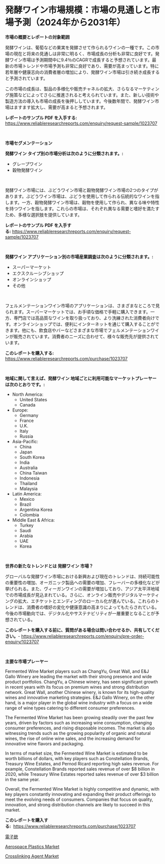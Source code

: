 <p><h1>発酵ワイン市場規模：市場の見通しと市場予測（2024年から2031年）</h1></p><p><strong>市場の概要とレポートの対象範囲</strong></p>
<p><p>発酵ワインは、葡萄などの果実を発酵させて作られるワインの一種です。この市場の現在と将来の見通しは非常に明るく、市場成長の分析も非常に良好です。発酵ワイン市場は予測期間中に9.4％のCAGRで成長すると予想されています。最新の市場トレンドや市場予測も非常に良好であり、需要が高まっています。特に若年層や健康志向の消費者層の増加により、発酵ワイン市場は引き続き成長すると予測されています。</p><p>この市場の成長は、製品の多様化や販売チャネルの拡大、さらなるマーケティング施策などによってさらに推進されると考えられています。また、新しい技術や製造方法の導入も市場の成長を後押ししています。今後数年間で、発酵ワイン市場はますます拡大し、需要が高まると予想されます。</p></p>
<p><strong>レポートのサンプル PDF を入手する:</strong> <a href="https://www.reliableresearchreports.com/enquiry/request-sample/1023707">https://www.reliableresearchreports.com/enquiry/request-sample/1023707</a></p>
<p>&nbsp;</p>
<p><strong>市場セグメンテーション</strong></p>
<p><strong>発酵ワイン タイプ別の市場分析は次のように分類されます。:</strong></p>
<p><ul><li>グレープワイン</li><li>穀物発酵ワイン</li></ul></p>
<p>&nbsp;</p>
<p><p>発酵ワイン市場には、ぶどうワイン市場と穀物発酵ワイン市場の2つのタイプがあります。ぶどうワイン市場は、ぶどうを使用して作られる伝統的なワインを指します。一方、穀物発酵ワイン市場は、穀物を使用して作られ、異なる味や特性を持つワインを指します。これらの市場は、それぞれ異なる需要と嗜好を満たすため、多様な選択肢を提供しています。</p></p>
<p><strong>レポートのサンプル PDF を入手する:</strong>&nbsp;<a href="https://www.reliableresearchreports.com/enquiry/request-sample/1023707">https://www.reliableresearchreports.com/enquiry/request-sample/1023707</a></p>
<p>&nbsp;</p>
<p><strong> 発酵ワイン アプリケーション別の市場産業調査は次のように分類されます。:</strong></p>
<p><ul><li>スーパーマーケット</li><li>エクスクルーシブショップ</li><li>オンラインショップ</li><li>その他</li></ul></p>
<p>&nbsp;</p>
<p><p>フェルメンテーションワイン市場のアプリケーションは、さまざまなところで見られます。スーパーマーケットでは、お手頃な価格で手軽に購入できます。一方、専門店では高品質なワインを取り扱っており、より洗練された消費者向けです。オンラインショップでは、便利にインターネットを通じて購入することができます。他にも、飲食店やバーなどさまざまな市場でフェルメンテーションワインが販売されています。消費者のニーズに合わせて、様々な販売先が提供されています。</p></p>
<p><strong>このレポートを購入する:</strong>&nbsp; <a href="https://www.reliableresearchreports.com/purchase/1023707">https://www.reliableresearchreports.com/purchase/1023707</a></p>
<p>&nbsp;</p>
<p><strong>地域に関して言えば、発酵ワイン 地域ごとに利用可能なマーケットプレーヤーは次のとおりです。:</strong></p>
<p><ul>
    <li>
        North America:
        <ul>
            <li>United States</li>
            <li>Canada</li>
        </ul>
    </li>
    <li>
        Europe:
        <ul>
            <li>Germany</li>
            <li>France</li>
            <li>U.K.</li>
            <li>Italy</li>
            <li>Russia</li>
        </ul>
    </li>
    <li>
        Asia-Pacific:
        <ul>
            <li>China</li>
            <li>Japan</li>
            <li>South Korea</li>
            <li>India</li>
            <li>Australia</li>
            <li>China Taiwan</li>
            <li>Indonesia</li>
            <li>Thailand</li>
            <li>Malaysia</li>
        </ul>
    </li>
    <li>
        Latin America:
        <ul>
            <li>Mexico</li>
            <li>Brazil</li>
            <li>Argentina Korea</li>
            <li>Colombia</li>
        </ul>
    </li>
    <li>
        Middle East & Africa:
        <ul>
            <li>Turkey</li>
            <li>Saudi</li>
            <li>Arabia</li>
            <li>UAE</li>
            <li>Korea</li>
        </ul>
    </li>
    </ul></p>
<p>&nbsp;</p>
<p><strong>世界の新たなトレンドとは 発酵ワイン 市場？</strong></p>
<p><p>グローバルな発酵ワイン市場における新興および現在のトレンドは、持続可能性の重要性の増加、オーガニック製品への需要の増加、フレーバーの多様化などが挙げられる。また、ヴィーガンワインの需要が増加しており、アジア太平洋地域での市場成長が見込まれている。さらに、オンライン販売やデジタルマーケティングの拡大、エチケットとエンディングのローカル化が進んでいる。これらのトレンドは、消費者の嗜好の変化や健康意識の高まりによってもたらされている。今後の市場動向では、デジタル化やサステナビリティが一層重要となることが予想されている。</p></p>
<p><strong>このレポートを購入する前に、質問がある場合は問い合わせるか、共有してください。</strong>- <a href="https://www.reliableresearchreports.com/enquiry/pre-order-enquiry/1023707">https://www.reliableresearchreports.com/enquiry/pre-order-enquiry/1023707</a></p>
<p>&nbsp;</p>
<p><strong>主要な市場プレーヤー</strong></p>
<p><p>Fermented Wine Market players such as ChangYu, Great Wall, and E&J Gallo Winery are leading the market with their strong presence and wide product portfolios. ChangYu, a Chinese winery, has seen significant growth in recent years with its focus on premium wines and strong distribution network. Great Wall, another Chinese winery, is known for its high-quality wines and innovative marketing strategies. E&J Gallo Winery, on the other hand, is a major player in the global wine industry with a focus on a wide range of wine types catering to different consumer preferences.</p><p>The Fermented Wine Market has been growing steadily over the past few years, driven by factors such as increasing wine consumption, changing consumer preferences, and rising disposable incomes. The market is also witnessing trends such as the growing popularity of organic and natural wines, the rise of online wine sales, and the increasing demand for innovative wine flavors and packaging.</p><p>In terms of market size, the Fermented Wine Market is estimated to be worth billions of dollars, with key players such as Constellation Brands, Treasury Wine Estates, and Pernod Ricard reporting high sales revenue. For example, Constellation Brands reported sales revenue of over $8 billion in 2020, while Treasury Wine Estates reported sales revenue of over $3 billion in the same year.</p><p>Overall, the Fermented Wine Market is highly competitive and dynamic, with key players constantly innovating and expanding their product offerings to meet the evolving needs of consumers. Companies that focus on quality, innovation, and strong distribution channels are likely to succeed in this market.</p></p>
<p><strong>このレポートを購入する:</strong>&nbsp;&nbsp;<a href="https://www.reliableresearchreports.com/purchase/1023707">https://www.reliableresearchreports.com/purchase/1023707</a></p>
<p><p><a href="https://github.com/schmahlson/Market-Research-Report-List-1/blob/main/53768638924.md">電子銃</a></p><p><a href="https://spotless-saver-8fd.notion.site/Aerospace-Plastics-Market-Challenges-Opportunities-and-Growth-Drivers-and-Major-Market-Players-fo-b90ad0dca9b2437b8901de09537b9f04">Aerospace Plastics Market</a></p><p><a href="https://cautious-neon-760.notion.site/Crosslinking-Agent-Market-Size-and-Growth-Market-Segmentation-Regional-and-Country-Breakdowns-and-f0e0795cd57347cf90a2da4ff42c2a8c">Crosslinking Agent Market</a></p></p>